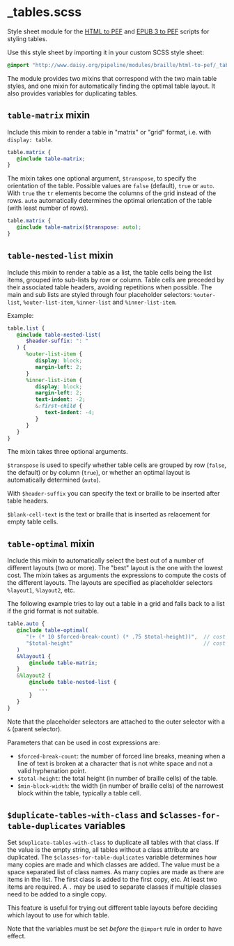 <link rev="dp2:doc" href="_tables.scss"/>
<link rel="rdf:type" href="http://www.daisy.org/ns/pipeline/userdoc"/>

# _tables.scss

Style sheet module for the [HTML to PEF](../../../../doc/) and [EPUB 3
to
PEF](http://daisy.github.io/pipeline/Get-Help/User-Guide/Scripts/epub3-to-pef/)
scripts for styling tables.

Use this style sheet by importing it in your custom SCSS style sheet:

```scss
@import "http://www.daisy.org/pipeline/modules/braille/html-to-pef/_tables.scss";
```

The module provides two mixins that correspond with the two main table
styles, and one mixin for automatically finding the optimal table
layout. It also provides variables for duplicating tables.

## `table-matrix` mixin

Include this mixin to render a table in "matrix" or "grid" format,
i.e. with `display: table`.

```scss
table.matrix {
   @include table-matrix;
}
```

The mixin takes one optional argument, `$transpose`, to specify the
orientation of the table. Possible values are `false` (default),
`true` or `auto`. With `true` the `tr` elements become the columns of
the grid instead of the rows. `auto` automatically determines the
optimal orientation of the table (with least number of rows).

```scss
table.matrix {
   @include table-matrix($transpose: auto);
}
```

## `table-nested-list` mixin

Include this mixin to render a table as a list, the table cells being
the list items, grouped into sub-lists by row or column. Table cells
are preceded by their associated table headers, avoiding repetitions
when possible. The main and sub lists are styled through four
placeholder selectors: `%outer-list`, `%outer-list-item`,
`%inner-list` and `%inner-list-item`.

Example:

```scss
table.list {
   @include table-nested-list(
      $header-suffix: ": "
   ) {
      %outer-list-item {
         display: block;
         margin-left: 2;
      }
      %inner-list-item {
         display: block;
         margin-left: 2;
         text-indent: -2;
         &:first-child {
            text-indent: -4;
         }
      }
   }
}
```

The mixin takes three optional arguments.

`$transpose` is used to specify whether table cells are grouped by row
(`false`, the default) or by column (`true`), or whether an optimal
layout is automatically determined (`auto`).

With `$header-suffix` you can specify the text or braille to be
inserted after table headers.

`$blank-cell-text` is the text or braille that is inserted as
relacement for empty table cells.

## `table-optimal` mixin

Include this mixin to automatically select the best out of a number of
different layouts (two or more). The "best" layout is the one with the
lowest cost. The mixin takes as arguments the expressions to compute
the costs of the different layouts. The layouts are specified as
placeholder selectors `%layout1`, `%layout2`, etc.

The following example tries to lay out a table in a grid and falls
back to a list if the grid format is not suitable.

```scss
table.auto {
   @include table-optimal(
      "(+ (* 10 $forced-break-count) (* .75 $total-height))",  // cost of layout 1
      "$total-height"                                          // cost of layout 2
   )
   &%layout1 {
       @include table-matrix;
   }
   &%layout2 {
       @include table-nested-list {
          ...
       }
   }
}
```

Note that the placeholder selectors are attached to the outer selector
with a `&` (parent selector).

Parameters that can be used in cost expressions are:

- `$forced-break-count`: the number of forced line breaks, meaning
  when a line of text is broken at a character that is not white space
  and not a valid hyphenation point.
- `$total-height`: the total height (in number of braille cells) of the table.
- `$min-block-width`: the width (in number of braille cells) of the
  narrowest block within the table, typically a table cell.

## `$duplicate-tables-with-class` and `$classes-for-table-duplicates` variables

Set `$duplicate-tables-with-class` to duplicate all tables with that
class. If the value is the empty string, all tables without a class
attribute are duplicated. The `$classes-for-table-duplicates` variable
determines how many copies are made and which classes are added. The
value must be a space separated list of class names. As many copies
are made as there are items in the list. The first class is added to
the first copy, etc. At least two items are required. A `.` may be
used to separate classes if multiple classes need to be added to a
single copy.

This feature is useful for trying out different table layouts before
deciding which layout to use for which table.

Note that the variables must be set *before* the `@import` rule in
order to have effect.

